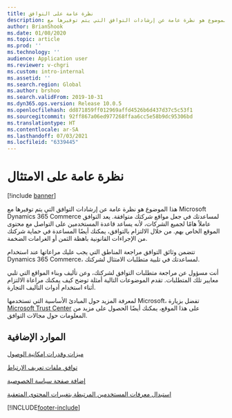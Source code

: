 ```yaml
---
title: ‏‫نظرة عامة على التوافق
description: هذا الموضوع هو نظرة عامة عن إرشادات التوافق التي يتم توفيرها مع Microsoft Dynamics 365 Commerce لمساعدتك في جعل مواقع شركتك متوافقة.
author: BrianShook
ms.date: 01/08/2020
ms.topic: article
ms.prod: ''
ms.technology: ''
audience: Application user
ms.reviewer: v-chgri
ms.custom: intro-internal
ms.assetid: ''
ms.search.region: Global
ms.author: brshoo
ms.search.validFrom: 2019-10-31
ms.dyn365.ops.version: Release 10.0.5
ms.openlocfilehash: dd871859ff012969affd4526b6d437d37c5c53f1
ms.sourcegitcommit: 92ff867a06ed977268ffaa6cc5e58b9dc95306bd
ms.translationtype: HT
ms.contentlocale: ar-SA
ms.lasthandoff: 07/03/2021
ms.locfileid: "6339445"
---
```

# <a name="compliance-overview"></a>نظرة عامة على الامتثال


[!include [banner](includes/banner.md)]

هذا الموضوع هو نظرة عامة عن إرشادات التوافق التي يتم توفيرها مع Microsoft Dynamics 365 Commerce لمساعدتك في جعل مواقع شركتك متوافقة. يعد التوافق عاملاً هامًا لجميع الشركات، لأنه يساعد قاعدة المستخدمين على التواصل مع محتوى الموقع الخاص بهم. من خلال الالتزام بالتوافق، يمكنك أيضًا المساعدة في حماية شركتك من الإجراءات القانونية باهظة الثمن أو الغرامات الضخمة.

تتضمن وثائق التوافق مراجعة المناطق التي يجب عليك مراعاتها عند استخدام Dynamics 365 Commerce، لمساعدتك في تلبية متطلبات الامتثال لشركتك.

أنت مسؤول عن مراجعة متطلبات التوافق لشركتك، وعن تأليف وبناء المواقع التي تلبي معايير تلك المتطلبات. تقدم الموضوعات التالية أمثلة توضح كيف يمكنك مراعاة الالتزام أثناء استخدام أدوات التأليف التجارة.

لمعرفة المزيد حول المبادئ الأساسية التي تستخدمها Microsoft، تفضل بزيارة [Microsoft Trust Center](https://www.microsoft.com/trust-center) على هذا الموقع، يمكنك أيضًا الحصول على مزيد من المعلومات حول مجالات التوافق.

## <a name="additional-resources"></a>الموارد الإضافية

[ميزات وقدرات إمكانية الوصول](accessibility.md)

[توافق ملفات تعريف الارتباط](cookie-compliance.md)

[إضافة صفحة سياسة الخصوصية](add-privacy-page.md)

[استبدال معرفات المستخدمين المرتبطة بتغييرات المحتوى المتعقبة](replace-IDs-tracked-changes.md)


[!INCLUDE[footer-include](../includes/footer-banner.md)]